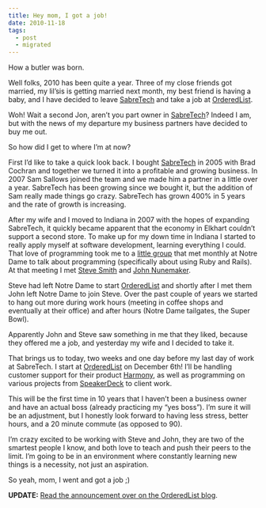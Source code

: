 ```yaml
---
title: Hey mom, I got a job!
date: 2010-11-18
tags:
  - post
  - migrated
---
```


How a butler was born.

Well folks, 2010 has been quite a year. Three of my close friends got married, my lil’sis is getting married next month, my best friend is having a baby, and I have decided to leave [SabreTech](http://sabretechllc.com) and take a job at [OrderedList](http://orderedlist.com).

Woh! Wait a second Jon, aren’t you part owner in [SabreTech](http://sabretechllc.com)? Indeed I am, but with the news of my departure my business partners have decided to buy me out.

So how did I get to where I’m at now?

First I’d like to take a quick look back. I bought [SabreTech](http://sabretechllc.com) in 2005 with Brad Cochran and together we turned it into a profitable and growing business. In 2007 Sam Sallows joined the team and we made him a partner in a little over a year. SabreTech has been growing since we bought it, but the addition of Sam really made things go crazy. SabreTech has grown 400% in 5 years and the rate of growth is increasing.

After my wife and I moved to Indiana in 2007 with the hopes of expanding SabreTech, it quickly became apparent that the economy in Elkhart couldn’t support a second store. To make up for my down time in Indiana I started to really apply myself at software development, learning everything I could. That love of programming took me to a [little group](http://groups.google.com/group/southbendrb?pli=1) that met monthly at Notre Dame to talk about programming (specifically about using Ruby and Rails). At that meeting I met [Steve Smith](http://orderedlist.com/who-we-are/#steve) and [John Nunemaker](http://orderedlist.com/who-we-are/#john).

Steve had left Notre Dame to start [OrderedList](http://orderedlist.com) and shortly after I met them John left Notre Dame to join Steve. Over the past couple of years we started to hang out more during work hours (meeting in coffee shops and eventually at their office) and after hours (Notre Dame tailgates, the Super Bowl).

Apparently John and Steve saw something in me that they liked, because they offered me a job, and yesterday my wife and I decided to take it.

That brings us to today, two weeks and one day before my last day of work at SabreTech. I start at [OrderedList](http://orderedlist.com) on December 6th! I’ll be handling customer support for their product [Harmony](http://harmonyapp.com), as well as programming on various projects from [SpeakerDeck](http://speakerdeck.com) to client work.

This will be the first time in 10 years that I haven’t been a business owner and have an actual boss (already practicing my “yes boss”). I’m sure it will be an adjustment, but I honestly look forward to having less stress, better hours, and a 20 minute commute (as opposed to 90).

I’m crazy excited to be working with Steve and John, they are two of the smartest people I know, and both love to teach and push their peers to the limit. I’m going to be in an environment where constantly learning new things is a necessity, not just an aspiration.

So yeah, mom, I went and got a job ;)

**UPDATE:** [Read the announcement over on the OrderedList blog](http://orderedlist.com/our-writing/blog/articles/welcome-jon-hoyt/).

